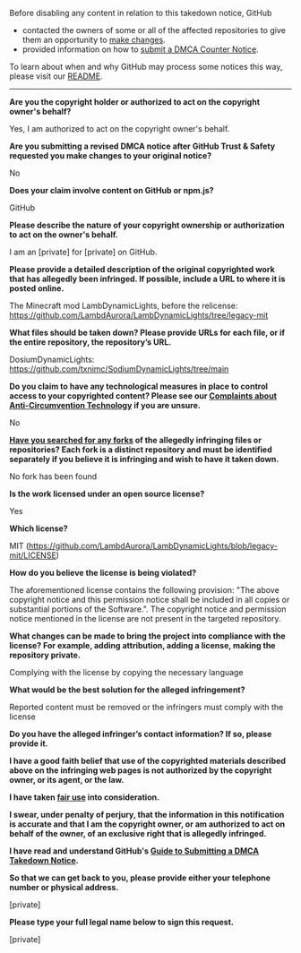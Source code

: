 Before disabling any content in relation to this takedown notice, GitHub
- contacted the owners of some or all of the affected repositories to give them an opportunity to [make changes](https://docs.github.com/en/github/site-policy/dmca-takedown-policy#a-how-does-this-actually-work).
- provided information on how to [submit a DMCA Counter Notice](https://docs.github.com/en/articles/guide-to-submitting-a-dmca-counter-notice).

To learn about when and why GitHub may process some notices this way, please visit our [README](https://github.com/github/dmca/blob/master/README.md#anatomy-of-a-takedown-notice).

---

**Are you the copyright holder or authorized to act on the copyright owner's behalf?**

Yes, I am authorized to act on the copyright owner's behalf.

**Are you submitting a revised DMCA notice after GitHub Trust & Safety requested you make changes to your original notice?**

No

**Does your claim involve content on GitHub or npm.js?**

GitHub

**Please describe the nature of your copyright ownership or authorization to act on the owner's behalf.**

I am an [private] for [private] on GitHub.

**Please provide a detailed description of the original copyrighted work that has allegedly been infringed. If possible, include a URL to where it is posted online.**

The Minecraft mod LambDynamicLights, before the relicense: https://github.com/LambdAurora/LambDynamicLights/tree/legacy-mit

**What files should be taken down? Please provide URLs for each file, or if the entire repository, the repository’s URL.**

DosiumDynamicLights: https://github.com/txnimc/SodiumDynamicLights/tree/main

**Do you claim to have any technological measures in place to control access to your copyrighted content? Please see our <a href="https://docs.github.com/articles/guide-to-submitting-a-dmca-takedown-notice#complaints-about-anti-circumvention-technology">Complaints about Anti-Circumvention Technology</a> if you are unsure.**

No

**<a href="https://docs.github.com/articles/dmca-takedown-policy#b-what-about-forks-or-whats-a-fork">Have you searched for any forks</a> of the allegedly infringing files or repositories? Each fork is a distinct repository and must be identified separately if you believe it is infringing and wish to have it taken down.**

No fork has been found

**Is the work licensed under an open source license?**

Yes

**Which license?**

MIT (https://github.com/LambdAurora/LambDynamicLights/blob/legacy-mit/LICENSE)

**How do you believe the license is being violated?**

The aforementioned license contains the following provision: "The above copyright notice and this permission notice shall be included in all copies or substantial portions of the Software.". The copyright notice and permission notice mentioned in the license are not present in the targeted repository.

**What changes can be made to bring the project into compliance with the license? For example, adding attribution, adding a license, making the repository private.**

Complying with the license by copying the necessary language 

**What would be the best solution for the alleged infringement?**

Reported content must be removed or the infringers must comply with the license

**Do you have the alleged infringer’s contact information? If so, please provide it.**

**I have a good faith belief that use of the copyrighted materials described above on the infringing web pages is not authorized by the copyright owner, or its agent, or the law.**

**I have taken <a href="https://www.lumendatabase.org/topics/22">fair use</a> into consideration.**

**I swear, under penalty of perjury, that the information in this notification is accurate and that I am the copyright owner, or am authorized to act on behalf of the owner, of an exclusive right that is allegedly infringed.**

**I have read and understand GitHub's <a href="https://docs.github.com/articles/guide-to-submitting-a-dmca-takedown-notice/">Guide to Submitting a DMCA Takedown Notice</a>.**

**So that we can get back to you, please provide either your telephone number or physical address.**

[private]

**Please type your full legal name below to sign this request.**

[private]

